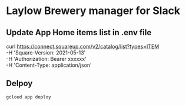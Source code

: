 # Laylow Brewery manager for Slack

## Update App Home items list in .env file
curl https://connect.squareup.com/v2/catalog/list?types=ITEM \
  -H 'Square-Version: 2021-05-13' \
  -H 'Authorization: Bearer xxxxxx' \
  -H 'Content-Type: application/json'

## Delpoy

```gcloud app deploy```
